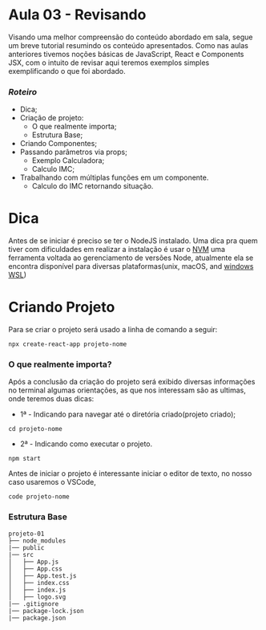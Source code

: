 # Aula 03 - Revisando

Visando uma melhor compreensão do conteúdo abordado em sala, segue um breve tutorial resumindo os conteúdo apresentados. Como nas aulas anteriores tivemos noções básicas de JavaScript, React e Components JSX, com o intuito de revisar aqui teremos exemplos simples exemplificando o que foi abordado.

### _Roteiro_

- Dica;
- Criação de projeto:
  - O que realmente importa;
  - Estrutura Base;
- Criando Componentes;
- Passando parâmetros via props;
  - Exemplo Calculadora;
  - Calculo IMC;
- Trabalhando com múltiplas funções em um componente.
  - Calculo do IMC retornando situação.

# Dica

Antes de se iniciar é preciso se ter o NodeJS instalado. Uma dica pra quem tiver com dificuldades em realizar a instalação é usar o [NVM](https://github.com/nvm-sh/nvm) uma ferramenta voltada ao gerenciamento de versões Node, atualmente ela se encontra disponível para diversas plataformas(unix, macOS, and [windows WSL](https://github.com/nvm-sh/nvm#important-notes))

# Criando Projeto

Para se criar o projeto será usado a linha de comando a seguir:

    npx create-react-app projeto-nome

### O que realmente importa?

Após a conclusão da criação do projeto será exibido diversas informações no terminal algumas orientações, as que nos interessam são as ultimas, onde teremos duas dicas:

- 1ª - Indicando para navegar até o diretória criado(projeto criado);

```
cd projeto-nome
```

- 2ª - Indicando como executar o projeto.

```
npm start
```

Antes de iniciar o projeto é interessante iniciar o editor de texto, no nosso caso usaremos o VSCode,

    code projeto-nome

### Estrutura Base

```
projeto-01
├── node_modules
|── public
|── src
│   ├── App.js
│   ├── App.css
│   ├── App.test.js
│   ├── index.css
│   ├── index.js
│   ├── logo.svg
|── .gitignore
|── package-lock.json
|── package.json
```
